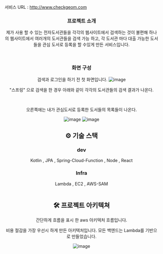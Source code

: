 서비스 URL : http://www.checkgeom.com

<div align="center">


### 프로젝트 소개 

<p> 제가 사용 할 수 있는 전자도서관들을 각각의 웹사이트에서 검색하는 것이 불편해 하나의 웹사이트에서 
여러개의 도서관들을 검색 가능 하고, 각 도서관 마다 대출 가능한 도서들을 관심 도서로 등록을 할 수있게 만든 서비스입니다.
</p>
<br />

### 화면 구성

검색과 로그인을 하기 전 첫 화면입니다.
![image](https://github.com/user-attachments/assets/dbe08381-9441-4c9d-9266-a35147a955de)


<p>"스프링" 으로 검색을 한 경우 아래와 같이 각각의 도서관들의 검색 결과가 나온다. </p> <br/>
<p>오른쪽에는 내가 관심도서로 등록한 도서들의 목록들이 나온다.</p>

![image](https://github.com/user-attachments/assets/286231c1-849e-473f-ba6d-61529fc5c648)
![image](https://github.com/user-attachments/assets/69268fad-a5cd-48f8-bee7-eff50aeed4e0)



## ⚙ 기술 스택
### dev
<div>
Kotlin , JPA , Spring-Cloud-Function , Node , React 
</div>

### Infra
<div>
Lambda , EC2 , AWS-SAM 
</div>



<br />

## 🛠️ 프로젝트 아키텍쳐

<p> 간단하게 흐름을 표시 한 aws 아키텍처 흐름입니다. </p>
<p> 비용 절감을 가장 우선시 하게 만든 아키텍처입니다. 모든 백엔드는 Lambda를 기반으로 만들었습니다.</p>

![image](https://github.com/user-attachments/assets/cdc2aac3-540f-4dae-ae58-af76af5a8335)

<br />
 
<!-- ## 🤔 기술적 이슈와 해결 과정  -->
<!-- Lambda 콜드스타트시 동적 IP활당으로 인한 MySQL 복수의 커넥션 점유 -->
      
<!-- Web scraping 너무 늦은 응답시간  -->


<br />














